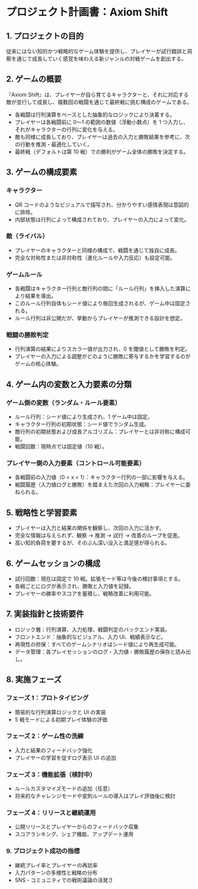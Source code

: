 # プロジェクト計画書：Axiom Shift

## 1. プロジェクトの目的

従来にはない知的かつ戦略的なゲーム体験を提供し、プレイヤーが試行錯誤と洞察を通じて成長していく感覚を味わえる新ジャンルの対戦ゲームを創出する。

## 2. ゲームの概要

『Axiom Shift』は、プレイヤーが自ら育てるキャラクターと、それに対応する敵が並行して成長し、複数回の戦闘を通じて最終戦に挑む構成のゲームである。

- 各戦闘は行列演算をベースとした抽象的なロジックにより決着する。
- プレイヤーは各戦闘前に 0〜1 の範囲の数値（浮動小数点）を 1 つ入力し、それがキャラクターの行列に変化を与える。
- 敵も同様に成長しており、プレイヤーは過去の入力と勝敗結果を参考に、次の行動を推測・最適化していく。
- 最終戦（デフォルトは第 10 戦）での勝利がゲーム全体の勝敗を決定する。

## 3. ゲームの構成要素

### キャラクター

- QR コードのようなビジュアルで描写され、分かりやすい感情表現は意図的に排除。
- 内部状態は行列によって構成されており、プレイヤーの入力によって変化。

### 敵（ライバル）

- プレイヤーのキャラクターと同様の構成で、戦闘を通じて独自に成長。
- 完全な対称性または非対称性（進化ルールや入力反応）も設定可能。

### ゲームルール

- 各戦闘はキャラクター行列と敵行列の間に「ルール行列」を挿入した演算により結果を導出。
- このルール行列自体もシード値により毎回生成されるが、ゲーム中は固定される。
- ルール行列は非公開だが、挙動からプレイヤーが推測できる設計を想定。

### 戦闘の勝敗判定

- 行列演算の結果によりスカラー値が出力され、0 を閾値として勝敗を判定。
- プレイヤーの入力による調整がどのように勝敗に寄与するかを学習するのがゲームの核心体験。

## 4. ゲーム内の変数と入力要素の分類

### ゲーム側の変数（ランダム・ルール要素）

- ルール行列：シード値により生成され、1 ゲーム中は固定。
- キャラクター行列の初期状態：シード値でランダム生成。
- 敵行列の初期状態および成長アルゴリズム：プレイヤーとは非対称に構成可能。
- 戦闘回数：現時点では固定値（10 戦）。

### プレイヤー側の入力要素（コントロール可能要素）

- 各戦闘前の入力値（0 < x < 1）：キャラクター行列の一部に影響を与える。
- 戦闘履歴（入力値ログと勝敗）を踏まえた次回の入力戦略：プレイヤーに委ねられる。

## 5. 戦略性と学習要素

- プレイヤーは入力と結果の関係を観察し、次回の入力に活かす。
- 完全な情報は与えられず、観察 → 推測 → 試行 → 改善のループを促進。
- 高い知的負荷を要するが、そのぶん深い没入と満足感が得られる。

## 6. ゲームセッションの構成

- 試行回数：現在は固定で 10 戦。拡張モード等は今後の検討事項とする。
- 各戦ごとにログが表示され、勝敗と入力値を記録。
- プレイヤーの勝率やスコアを蓄積し、戦略改善に利用可能。

## 7. 実装指針と技術要件

- ロジック層：行列演算、入力処理、戦闘判定のバックエンド実装。
- フロントエンド：抽象的なビジュアル、入力 UI、戦績表示など。
- 再現性の担保：すべてのゲームシナリオはシード値により再生成可能。
- データ管理：各プレイセッションのログ・入力値・勝敗履歴の保存と読み出し。

## 8. 実施フェーズ

### フェーズ 1：プロトタイピング

- 簡易的な行列演算ロジックと UI の実装
- 5 戦モードによる初期プレイ体験の評価

### フェーズ 2：ゲーム性の洗練

- 入力と結果のフィードバック強化
- プレイヤーの学習を促すログ表示 UI の追加

### フェーズ 3：機能拡張（検討中）

- ルールカスタマイズモードの追加（任意）
- 将来的なチャレンジモードや変則ルールの導入はプレイ評価後に検討

### フェーズ 4：リリースと継続運用

- 公開リリースとプレイヤーからのフィードバック収集
- スコアランキング、シェア機能、アップデート運用

### 9. プロジェクト成功の指標

- 継続プレイ率とプレイヤーの再訪率
- 入力パターンの多様性と戦略の分布
- SNS・コミュニティでの戦術議論の活発さ
